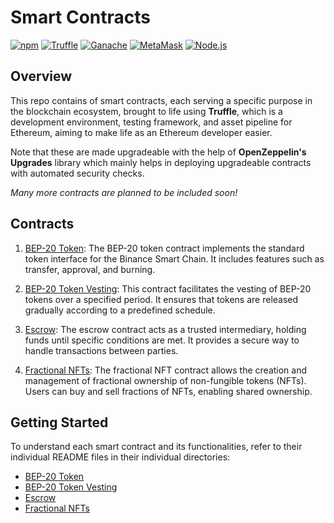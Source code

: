 # Smart Contracts

[![npm](https://img.shields.io/npm/v/truffle.svg)](https://www.npmjs.com/package/truffle)
[![Truffle](https://img.shields.io/badge/Truffle-%5E5.0.0-brightgreen.svg)](https://www.trufflesuite.com/truffle)
[![Ganache](https://img.shields.io/badge/Ganache-Latest-brightgreen.svg)](https://github.com/trufflesuite/ganache)
[![MetaMask](https://img.shields.io/badge/MetaMask-Latest-brightgreen.svg)](https://metamask.io/)
[![Node.js](https://img.shields.io/badge/Node.js-%5E14.0.0-brightgreen.svg)](https://nodejs.org/)

## **Overview**

This repo contains of smart contracts, each serving a specific purpose in the blockchain ecosystem, brought to life using **Truffle**, which is a development environment, testing framework, and asset pipeline for Ethereum, aiming to make life as an Ethereum developer easier.

Note that these are made upgradeable with the help of **OpenZeppelin's Upgrades** library which mainly helps in deploying upgradeable contracts with automated security checks.

*Many more contracts are planned to be included soon!*

## **Contracts**

1. [BEP-20 Token](./contracts/escrow.sol): The BEP-20 token contract implements the standard token interface for the Binance Smart Chain. It includes features such as transfer, approval, and burning.

2. [BEP-20 Token Vesting](./contracts/tokenEscrow.sol): This contract facilitates the vesting of BEP-20 tokens over a specified period. It ensures that tokens are released gradually according to a predefined schedule.

3. [Escrow](./contracts/otherContract1.sol): The escrow contract acts as a trusted intermediary, holding funds until specific conditions are met. It provides a secure way to handle transactions between parties.

4. [Fractional NFTs](./contracts/otherContract2.sol): The fractional NFT contract allows the creation and management of fractional ownership of non-fungible tokens (NFTs). Users can buy and sell fractions of NFTs, enabling shared ownership.

## **Getting Started**

To understand each smart contract and its functionalities, refer to their individual README files in their individual directories:

- [BEP-20 Token](./BEP-20Token/README.md)
- [BEP-20 Token Vesting](./BEP-20TokenVesting/README.md)
- [Escrow](./escrow/README.md)
- [Fractional NFTs](./fractionalNFTs/README.md)
